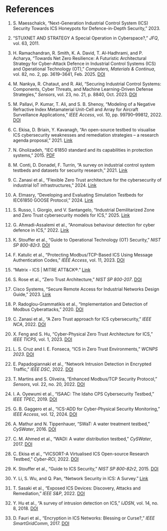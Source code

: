 # References

1. S. Maesschalck, “Next-Generation Industrial Control System (ICS) Security Towards ICS Honeypots for Defence-in-Depth Security,” 2023.

2. “STUXNET AND STRATEGY A Special Operation in Cyberspace?,” *JFQ*, vol. 63, 2011.

3. H. Ramachandran, R. Smith, K. A. David, T. Al-Hadhrami, and P. Acharya, “Towards Net Zero Resilience: A Futuristic Architectural Strategy for Cyber-Attack Defence in Industrial Control Systems (ICS) and Operational Technology (OT),” *Computers, Materials & Continua*, vol. 82, no. 2, pp. 3619–3641, Feb. 2025. [DOI](https://doi.org/10.32604/CMC.2024.054802)

4. M. Nankya, R. Chataut, and R. Akl, “Securing Industrial Control Systems: Components, Cyber Threats, and Machine Learning-Driven Defense Strategies,” *Sensors*, vol. 23, no. 21, p. 8840, Oct. 2023. [DOI](https://doi.org/10.3390/S23218840)

5. M. Pallavi, P. Kumar, T. Ali, and S. B. Shenoy, “Modeling of a Negative Refractive Index Metamaterial Unit-Cell and Array for Aircraft Surveillance Applications,” *IEEE Access*, vol. 10, pp. 99790–99812, 2022. [DOI](https://doi.org/10.1109/ACCESS.2022.3206358)

6. C. Ekisa, D. Briain, Y. Kavanagh, “An open-source testbed to visualise ICS cybersecurity weaknesses and remediation strategies – a research agenda proposal,” 2021. [Link](https://ieeexplore.ieee.org/document/9467852)

7. N. Gholizadeh, “IEC 61850 standard and its capabilities in protection systems,” 2015. [PDF](https://www.politesi.polimi.it/bitstream/10589/123532/1/thesis.pdf)

8. M. Conti, D. Donadel, F. Turrin, “A survey on industrial control system testbeds and datasets for security research,” 2021. [Link](https://ieeexplore.ieee.org/document/9471765)

9. C. Zanasi et al., “Flexible Zero Trust architecture for the cybersecurity of industrial IoT infrastructures,” 2024. [Link](https://www.sciencedirect.com/science/article/pii/S1570870524000258)

10. A. Elmasry, “Developing and Evaluating Simulation Testbeds for IEC61850 GOOSE Protocol,” 2024. [Link](https://search.proquest.com/openview/0bd320fa8e93c8f2e1dd4b74561cb649)

11. S. Russo, I. Giorgio, and V. Santangelo, “Industrial Demilitarized Zone and Zero Trust cybersecurity models for ICS,” 2025. [Link](https://amslaurea.unibo.it/id/eprint/26737/)

12. G. Ahmadi-Assalemi et al., “Anomalous behaviour detection for cyber defence in ICS,” 2022. [Link](https://wlv.openrepository.com/handle/2436/625131)

13. K. Stouffer et al., “Guide to Operational Technology (OT) Security,” *NIST SP 800-82r3*. [DOI](https://doi.org/10.6028/NIST.SP.800-82r3)

14. F. Katulic et al., “Protecting Modbus/TCP-Based ICS Using Message Authentication Codes,” *IEEE Access*, vol. 11, 2023. [DOI](https://doi.org/10.1109/ACCESS.2023.3275443)

15. “Matrix - ICS | MITRE ATT&CK®.” [Link](https://attack.mitre.org/matrices/ics/)

16. S. Rose et al., “Zero Trust Architecture,” *NIST SP 800-207*. [DOI](https://doi.org/10.6028/NIST.SP.800-207)

17. Cisco Systems, “Secure Remote Access for Industrial Networks Design Guide,” 2023. [Link](https://www.cisco.com/go/offices)

18. P. Radoglou-Grammatikis et al., “Implementation and Detection of Modbus Cyberattacks,” 2020. [DOI](https://doi.org/10.1109/MOCAST49295.2020.9200287)

19. C. Zanasi et al., “A Zero Trust approach for ICS cybersecurity,” *IEEE NCA*, 2022. [DOI](https://doi.org/10.1109/NCA57778.2022.10013559)

20. X. Feng and S. Hu, “Cyber-Physical Zero Trust Architecture for ICS,” *IEEE TICPS*, vol. 1, 2023. [DOI](https://doi.org/10.1109/TICPS.2023.3333850)

21. L. S. Cruz and I. E. Fonseca, “ICS in Zero Trust Environments,” *WCNPS 2023*. [DOI](https://doi.org/10.1109/WCNPS60622.2023.10344788)

22. E. Papadogiannaki et al., “Network Intrusion Detection in Encrypted Traffic,” *IEEE DSC*, 2022. [DOI](https://doi.org/10.1109/DSC54232.2022.9888942)

23. T. Martins and S. Oliveira, “Enhanced Modbus/TCP Security Protocol,” *Sensors*, vol. 22, no. 20, 2022. [DOI](https://doi.org/10.3390/S22208024)

24. I. A. Oyewumi et al., “ISAAC: The Idaho CPS Cybersecurity Testbed,” *IEEE TPEC*, 2019. [DOI](https://doi.org/10.1109/TPEC.2019.8662189)

25. G. B. Gaggero et al., “ICS-ADD for Cyber-Physical Security Monitoring,” *IEEE Access*, vol. 12, 2024. [DOI](https://doi.org/10.1109/ACCESS.2024.3395991)

26. A. Mathur and N. Tippenhauer, “SWaT: A water treatment testbed,” *CySWater*, 2016. [DOI](https://doi.org/10.1109/CYSWATER.2016.7469060)

27. C. M. Ahmed et al., “WADI: A water distribution testbed,” *CySWater*, 2017. [DOI](https://doi.org/10.1145/3055366.3055375)

28. C. Ekisa et al., “VICSORT-A Virtualised ICS Open-source Research Testbed,” *Cyber-RCI*, 2022. [DOI](https://doi.org/10.1109/CYBER-RCI55324.2022.10032670)

29. K. Stouffer et al., “Guide to ICS Security,” *NIST SP 800-82r2*, 2015. [DOI](https://doi.org/10.6028/NIST.SP.800-82R2)

30. Y. Li, S. Wu, and Q. Pan, “Network Security in ICS: A Survey.” [Link](http://en.wikipedia.org/wiki/High-Level)

31. T. Sasaki et al., “Exposed ICS Devices: Discovery, Attacks and Remediation,” *IEEE S&P*, 2022. [DOI](https://doi.org/10.1109/SP46214.2022.9833730)

32. Y. Hu et al., “A survey of intrusion detection on ICS,” *IJDSN*, vol. 14, no. 8, 2018. [DOI](https://doi.org/10.1177/1550147718794615)

33. D. Fauri et al., “Encryption in ICS Networks: Blessing or Curse?,” *IEEE SmartGridComm*, 2017. [DOI](https://doi.org/10.1109/SMARTGRIDCOMM.2017.8340732)
